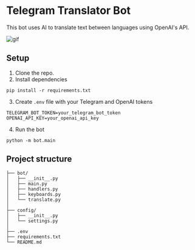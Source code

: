 # Telegram Translator Bot

This bot uses AI to translate text between languages using OpenAI's API.

![gif](https://drive.google.com/uc?export=view&id=1F5ZBdHUc_HVTOqGM4X-sVWiuQCT0g21E)

## Setup

1. Clone the repo.
2. Install dependencies

```pip install -r requirements.txt```

3. Create `.env` file with your Telegram and OpenAI tokens

```
TELEGRAM_BOT_TOKEN=your_telegram_bot_token
OPENAI_API_KEY=your_openai_api_key
```

4. Run the bot

```python -m bot.main```

## Project structure

```
├── bot/
│   ├── __init__.py
│   ├── main.py
│   ├── handlers.py
│   ├── keyboards.py
│   └── translate.py
│
├── config/
│   ├── __init__.py
│   └── settings.py
│
├── .env
├── requirements.txt
└── README.md
```